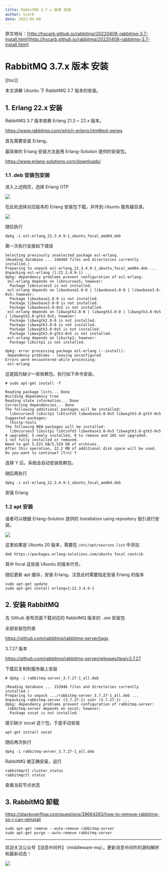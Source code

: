 ```yaml
---
title: RabbitMQ 3.7.x 版本 安装
author: Scarb
date: 2022-04-08
---
```


原文地址：[http://hscarb.github.io/rabbitmq/20220408-rabbitmq-3.7-install.html](http://hscarb.github.io/rabbitmq/20220408-rabbitmq-3.7-install.html)

# RabbitMQ 3.7.x 版本 安装

[[toc]]

本文讲解 Ubuntu 下 RabbitMQ 3.7 版本的安装。

## 1. Erlang 22.x 安装

RabbitMQ 3.7 版本依赖 Erlang 21.3 ~ 22.x 版本。

https://www.rabbitmq.com/which-erlang.html#eol-series

首先需要安装 Erlang。

最简单的 Erlang 安装方法是用 Erlang-Solution 提供的安装包。

https://www.erlang-solutions.com/downloads/

### 1.1 .deb 安装包安装

进入上述网页，选择 Erlang OTP

![](https://scarb-images.oss-cn-hangzhou.aliyuncs.com/img/202204072354057.png)

在此处选择对应版本的 Erlang 安装包下载，并传到 Ubuntu 服务器目录。

![](https://scarb-images.oss-cn-hangzhou.aliyuncs.com/img/202204072354837.png)

随后执行

```shell
dpkg -i esl-erlang_22.3.4.9-1_ubuntu_focal_amd64.deb
```

第一次执行会报如下错误

```
Selecting previously unselected package esl-erlang.
(Reading database ... 148404 files and directories currently installed.)
Preparing to unpack esl-erlang_22.3.4.9-1_ubuntu_focal_amd64.deb ...
Unpacking esl-erlang (1:22.3.4.9-1) ...
dpkg: dependency problems prevent configuration of esl-erlang:
 esl-erlang depends on libncurses5; however:
  Package libncurses5 is not installed.
 esl-erlang depends on libwxbase2.8-0 | libwxbase3.0-0 | libwxbase3.0-0v5; however:
  Package libwxbase2.8-0 is not installed.
  Package libwxbase3.0-0 is not installed.
  Package libwxbase3.0-0v5 is not installed.
 esl-erlang depends on libwxgtk2.8-0 | libwxgtk3.0-0 | libwxgtk3.0-0v5 | libwxgtk3.0-gtk3-0v5; however:
  Package libwxgtk2.8-0 is not installed.
  Package libwxgtk3.0-0 is not installed.
  Package libwxgtk3.0-0v5 is not installed.
  Package libwxgtk3.0-gtk3-0v5 is not installed.
 esl-erlang depends on libsctp1; however:
  Package libsctp1 is not installed.

dpkg: error processing package esl-erlang (--install):
 dependency problems - leaving unconfigured
Errors were encountered while processing:
 esl-erlang
```

这是因为缺少一些依赖包，执行如下命令安装。

```
# sudo apt-get install -f

Reading package lists... Done
Building dependency tree
Reading state information... Done
Correcting dependencies... Done
The following additional packages will be installed:
  libncurses5 libsctp1 libtinfo5 libwxbase3.0-0v5 libwxgtk3.0-gtk3-0v5
Suggested packages:
  lksctp-tools
The following NEW packages will be installed:
  libncurses5 libsctp1 libtinfo5 libwxbase3.0-0v5 libwxgtk3.0-gtk3-0v5
0 upgraded, 5 newly installed, 0 to remove and 105 not upgraded.
1 not fully installed or removed.
Need to get 5,521 kB/5,529 kB of archives.
After this operation, 22.2 MB of additional disk space will be used.
Do you want to continue? [Y/n] Y
```

选择 Y 后，系统会自动安装依赖包。

随后再执行

```shell
dpkg -i esl-erlang_22.3.4.9-1_ubuntu_focal_amd64.deb
```

安装 Erlang

### 1.2 apt 安装

或者可以根据 Erlang-Solution 提供的 Installation using repository 指引进行安装。

![](https://scarb-images.oss-cn-hangzhou.aliyuncs.com/img/202204072359444.png)

这里如果是 Ubuntu 20 版本，需要在 `/etc/apt/sources.list` 中添加

```list
deb https://packages.erlang-solutions.com/ubuntu focal contrib
```

其中 focal 这些是 Ubuntu 的版本代号。

随后更新 apt 缓存，安装 Erlang。注意此时需要指定安装 Erlang 的版本

```shell
sudo apt-get update
sudo apt-get install erlang=1:22.3.4.9-1
```

## 2. 安装 RabbitMQ

去 Github 发布页面下载对应的 RabbitMQ 版本的 `.deb` 安装包

全部安装包列表

https://github.com/rabbitmq/rabbitmq-server/tags

3.7.27 版本

https://github.com/rabbitmq/rabbitmq-server/releases/tag/v3.7.27

下载后复制到服务器上安装

```shell
# dpkg -i rabbitmq-server_3.7.27-1_all.deb

(Reading database ... 153046 files and directories currently installed.)
Preparing to unpack .../rabbitmq-server_3.7.27-1_all.deb ...
Unpacking rabbitmq-server (3.7.27-1) over (3.7.27-1) ...
dpkg: dependency problems prevent configuration of rabbitmq-server:
 rabbitmq-server depends on socat; however:
  Package socat is not installed.
```

提示缺少 socat 这个包，于是手动安装

```shell
apt-get install socat
```

随后再次执行

```shell
dpkg -i rabbitmq-server_3.7.27-1_all.deb
```

RabbitMQ 被正确安装，运行

```shell
rabbitmqctl cluster_status
rabbitmqctl status
```

查看当前节点状态

## 3. RabbitMQ 卸载

https://stackoverflow.com/questions/39664283/how-to-remove-rabbitmq-so-i-can-reinstall

```shell
sudo apt-get remove --auto-remove rabbitmq-server
sudo apt-get purge --auto-remove rabbitmq-server
```

---

欢迎关注公众号【消息中间件】（middleware-mq），更新消息中间件的源码解析和最新动态！

![](https://scarb-images.oss-cn-hangzhou.aliyuncs.com/img/202205170102971.jpg)
